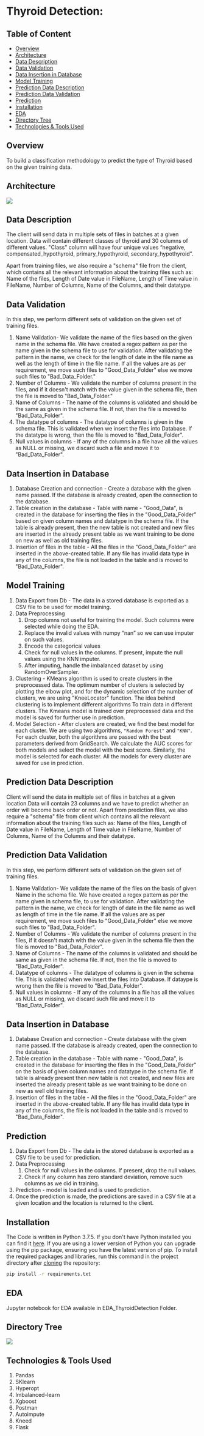 # Thyroid Detection: 

## Table of Content  
  * [Overview](#overview)
  * [Architecture](#Architecture)
  * [Data Description](#Data-Description)
  * [Data Validation](#Data-Validation)
  * [Data Insertion in Database](#Data-Insertion-in-Database)
  * [Model Training](#Model-Training)
  * [Prediction Data Description](#Prediction-Data-Description)
  * [Prediction Data Validation](#Prediction-Data-Validation)
  * [Prediction](#Prediction)
  * [Installation](#Installation)
  * [EDA](#EDA)
  * [Directory Tree](#Directory-Tree)
  * [Technologies & Tools Used](#Technologies-&-Tools-Used)

## Overview
To build a classification methodology to predict the type of Thyroid based on the given training data. 

## Architecture
![](https://github.com/Warlock-bit/Thyroid-Detection/blob/master/EDA_ThyroidDetection/architecture.PNG)

## Data Description
The client will send data in multiple sets of files in batches at a given location. Data will contain different classes of thyroid and 30 columns of different values.
"Class" column will have four unique values “negative, compensated_hypothyroid,
primary_hypothyroid, secondary_hypothyroid”.

Apart from training files, we also require a "schema" file from the client, which contains all the relevant information about the training files such as:
Name of the files, Length of Date value in FileName, Length of Time value in FileName, Number of Columns, Name of the Columns, and their datatype.


## Data Validation 
In this step, we perform different sets of validation on the given set of training files. 
 
1. Name Validation- We validate the name of the files based on the given name in the schema file. We have created a regex pattern as per the name given in the schema file to use for validation. After validating the pattern in the name, we check for the length of date in the file name as well as the length of time in the file name. If all the values are as per requirement, we move such files to "Good_Data_Folder" else we move such files to "Bad_Data_Folder."
1. Number of Columns - We validate the number of columns present in the files, and if it doesn't match with the value given in the schema file, then the file is moved to "Bad_Data_Folder."
1. Name of Columns - The name of the columns is validated and should be the same as given in the schema file. If not, then the file is moved to "Bad_Data_Folder".
1. The datatype of columns - The datatype of columns is given in the schema file. This is validated when we insert the files into Database. If the datatype is wrong, then the file is moved to "Bad_Data_Folder".
1. Null values in columns - If any of the columns in a file have all the values as NULL or missing, we discard such a file and move it to "Bad_Data_Folder".

## Data Insertion in Database 
1. Database Creation and connection - Create a database with the given name passed. If the database is already created, open the connection to the database. 
1. Table creation in the database - Table with name - "Good_Data", is created in the database for inserting the files in the "Good_Data_Folder" based on given column names and datatype in the schema file. If the table is already present, then the new table is not created and new files are inserted in the already present table as we want training to be done on new as well as old training files.     
1. Insertion of files in the table - All the files in the "Good_Data_Folder" are inserted in the above-created table. If any file has invalid data type in any of the columns, the file is not loaded in the table and is moved to "Bad_Data_Folder".

## Model Training 
1. Data Export from Db - The data in a stored database is exported as a CSV file to be used for model training.
1. Data Preprocessing   
   1. Drop columns not useful for training the model. Such columns were selected while doing the EDA.
   1. Replace the invalid values with numpy “nan” so we can use imputer on such values.
   1. Encode the categorical values
   1. Check for null values in the columns. If present, impute the null values using the KNN imputer.
   1. After imputing, handle the imbalanced dataset by using RandomOverSampler.
1. Clustering - KMeans algorithm is used to create clusters in the preprocessed data. The optimum number of clusters is selected by plotting the elbow plot, and for the dynamic selection of the number of clusters, we are using "KneeLocator" function. The idea behind clustering is to implement different algorithms
   To train data in different clusters. The Kmeans model is trained over preprocessed data and the model is saved for further use in prediction.
1. Model Selection - After clusters are created, we find the best model for each cluster. We are using two algorithms, `"Random Forest"` and `"KNN"`. For each cluster, both the algorithms are passed with the best parameters derived from GridSearch. We calculate the AUC scores for both models and select the model with the best score. Similarly, the model is selected for each cluster. All the models for every cluster are saved for use in prediction. 

## Prediction Data Description 
Client will send the data in multiple set of files in batches at a given location.Data will contain 23 columns and we have to predict whether an order will become back order or not. 
Apart from prediction files, we also require a "schema" file from client which contains all the relevant information about the training files such as:
Name of the files, Length of Date value in FileName, Length of Time value in FileName, Number of Columns, Name of the Columns and their datatype.

## Prediction Data Validation  
In this step, we perform different sets of validation on the given set of training files.  
1. Name Validation- We validate the name of the files on the basis of given Name in the schema file. We have created a regex pattern as per the name given in schema file, to use for validation. After validating the pattern in the name, we check for length of date in the file name as well as length of time in the file name. If all the values are as per requirement, we move such files to "Good_Data_Folder" else we move such files to "Bad_Data_Folder". 
1. Number of Columns - We validate the number of columns present in the files, if it doesn't match with the value given in the schema file then the file is moved to "Bad_Data_Folder". 
1. Name of Columns - The name of the columns is validated and should be same as given in the schema file. If not, then the file is moved to "Bad_Data_Folder". 
1. Datatype of columns - The datatype of columns is given in the schema file. This is validated when we insert the files into Database. If dataype is wrong then the file is moved to "Bad_Data_Folder". 
1. Null values in columns - If any of the columns in a file has all the values as NULL or missing, we discard such file and move it to "Bad_Data_Folder".  

## Data Insertion in Database 
1. Database Creation and connection - Create database with the given name passed. If the database is already created, open the connection to the database. 
1. Table creation in the database - Table with name - "Good_Data", is created in the database for inserting the files in the "Good_Data_Folder" on the basis of given column names and datatype in the schema file. If table is already present then new table is not created, and new files are inserted the already present table as we want training to be done on new as well old training files.     
1. Insertion of files in the table - All the files in the "Good_Data_Folder" are inserted in the above-created table. If any file has invalid data type in any of the columns, the file is not loaded in the table and is moved to "Bad_Data_Folder".

## Prediction  
1. Data Export from Db - The data in the stored database is exported as a CSV file to be used for prediction.
1. Data Preprocessing    
   1. Check for null values in the columns. If present, drop the null values.
   1. Check if any column has zero standard deviation, remove such columns as we did in training.
1. Prediction - model is loaded and is used to prediction.
1. Once the prediction is made, the predictions are saved in a CSV file at a given location and the location is returned to the client.

## Installation
The Code is written in Python 3.7.5. If you don't have Python installed you can find it [here](https://www.python.org/downloads/). If you are using a lower version of Python you can upgrade using the pip package, ensuring you have the latest version of pip. To install the required packages and libraries, run this command in the project directory after [cloning](https://www.howtogeek.com/451360/how-to-clone-a-github-repository/) the repository:
```bash
pip install -r requirements.txt
```
## EDA
Jupyter notebook for EDA available in EDA_ThyroidDetection Folder.

## Directory Tree 
![](https://github.com/Warlock-bit/Thyroid-Detection/blob/master/EDA_ThyroidDetection/directory_tree.png)

## Technologies & Tools Used
1. Pandas
1. SKlearn
1. Hyperopt
1. Imbalanced-learn
1. Xgboost
1. Postman
1. Autoimpute
1. Kneed
1. Flask

